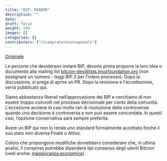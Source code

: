 ```yaml
---
title: "BIP- README"
description: ""
date: 
draft: false
weight: 100
images: []
categories: []
contributors: ["ilcompratoreconsapevole"]
---
```


[Originale](https://github.com/bitcoin/bips/blob/master/README.mediawiki)

Le persone che desiderano inviare BIP, devono prima proporre la loro idea o documento alla mailing list [bitcoin-dev@lists.linuxfoundation.org](https://lists.linuxfoundation.org/mailman/listinfo/bitcoin-dev) (non assegnare un numero - leggi BIP 2 per l'intero processo). Dopo la discussione, si prega di aprire un PR. Dopo la revisione e l'accettazione, verrà pubblicato qui.

Siamo abbastanza liberali nell’approvazione dei BIP e cerchiamo di non essere troppo coinvolti nel processo decisionale per conto della comunità. L'eccezione avviene in casi molto rari di risoluzione delle controversie quando una decisione è controversa e non può essere concordata. In questi casi, l’opzione conservativa sarà sempre preferita.

Avere un BIP qui non lo rende uno standard formalmente accettato finché il suo stato non diventa Finale o Attivo.

Coloro che propongono modifiche dovrebbero considerare che, in ultima analisi, il consenso potrebbe dipendere dal consenso degli utenti Bitcoin (vedi anche: [maggioranza economica](https://en.bitcoin.it/wiki/Economic_majority)).